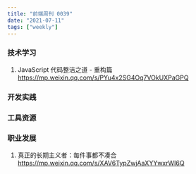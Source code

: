 ```yaml
---
title: "前端周刊 0039"
date: "2021-07-11"
tags: ["weekly"]
---
```


### 技术学习
1. JavaScript 代码整洁之道 - 重构篇 https://mp.weixin.qq.com/s/PYu4x2SG4Oq7VOkUXPaGPQ

### 开发实践


### 工具资源


### 职业发展
1. 真正的长期主义者：每件事都不凑合 https://mp.weixin.qq.com/s/XAV6TypZwjAaXYYwxrWI6Q